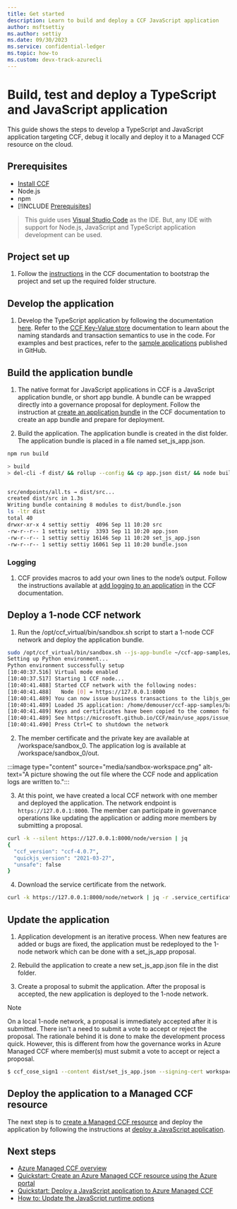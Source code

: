 ```yaml
---
title: Get started
description: Learn to build and deploy a CCF JavaScript application
author: msftsettiy
ms.author: settiy
ms.date: 09/30/2023
ms.service: confidential-ledger
ms.topic: how-to
ms.custom: devx-track-azurecli
---
```


# Build, test and deploy a TypeScript and JavaScript application

This guide shows the steps to develop a TypeScript and JavaScript application targeting CCF, debug it locally and deploy it to a Managed CCF resource on the cloud.

## Prerequisites

- [Install CCF](https://github.com/Microsoft/CCF/releases)
- Node.js
- npm
- [!INCLUDE [Prerequisites](./includes/proposal-prerequisites.md)]

> This guide uses [Visual Studio Code](https://code.visualstudio.com/) as the IDE. But, any IDE with support for Node.js, JavaScript and TypeScript application development can be used.

## Project set up

1. Follow the [instructions](https://microsoft.github.io/CCF/main/build_apps/js_app_ts.html#conversion-to-an-app-bundle) in the CCF documentation to bootstrap the project and set up the required folder structure.

## Develop the application

1. Develop the TypeScript application by following the documentation [here](https://microsoft.github.io/CCF/main/build_apps/js_app_ts.html). Refer to the [CCF Key-Value store](https://microsoft.github.io/CCF/main/build_apps/kv/index.html) documentation to learn about the naming standards and transaction semantics to use in the code. For examples and best practices, refer to the [sample applications](https://github.com/microsoft/ccf-app-samples) published in GitHub.

## Build the application bundle

1. The native format for JavaScript applications in CCF is a JavaScript application bundle, or short app bundle. A bundle can be wrapped directly into a governance proposal for deployment. Follow the instruction at [create an application bundle](https://microsoft.github.io/CCF/main/build_apps/js_app_bundle.html) in the CCF documentation to create an app bundle and prepare for deployment. 

2. Build the application. The application bundle is created in the dist folder. The application bundle is placed in a file named set_js_app.json.

```bash
npm run build

> build
> del-cli -f dist/ && rollup --config && cp app.json dist/ && node build_bundle.js dist/


src/endpoints/all.ts → dist/src...
created dist/src in 1.3s
Writing bundle containing 8 modules to dist/bundle.json
ls -ltr dist
total 40
drwxr-xr-x 4 settiy settiy  4096 Sep 11 10:20 src
-rw-r--r-- 1 settiy settiy  3393 Sep 11 10:20 app.json
-rw-r--r-- 1 settiy settiy 16146 Sep 11 10:20 set_js_app.json
-rw-r--r-- 1 settiy settiy 16061 Sep 11 10:20 bundle.json
```

### Logging

1. CCF provides macros to add your own lines to the node’s output. Follow the instructions available at [add logging to an application](https://microsoft.github.io/CCF/main/build_apps/logging.html) in the CCF documentation. 

## Deploy a 1-node CCF network

1. Run the /opt/ccf_virtual/bin/sandbox.sh script to start a 1-node CCF network and deploy the application bundle.

```bash
sudo /opt/ccf_virtual/bin/sandbox.sh --js-app-bundle ~/ccf-app-samples/banking-app/dist/
Setting up Python environment...
Python environment successfully setup
[10:40:37.516] Virtual mode enabled
[10:40:37.517] Starting 1 CCF node...
[10:40:41.488] Started CCF network with the following nodes:
[10:40:41.488]   Node [0] = https://127.0.0.1:8000
[10:40:41.489] You can now issue business transactions to the libjs_generic application
[10:40:41.489] Loaded JS application: /home/demouser/ccf-app-samples/banking-app/dist/
[10:40:41.489] Keys and certificates have been copied to the common folder: /home/demouser/ccf-app-samples/banking-app/workspace/sandbox_common
[10:40:41.489] See https://microsoft.github.io/CCF/main/use_apps/issue_commands.html for more information
[10:40:41.490] Press Ctrl+C to shutdown the network
```

2. The member certificate and the private key are available at /workspace/sandbox_0. The application log is available at /workspace/sandbox_0/out.

:::image type="content" source="media/sandbox-workspace.png" alt-text="A picture showing the out file where the CCF node and application logs are written to.":::

3. At this point, we have created a local CCF network with one member and deployed the application. The network endpoint is `https://127.0.0.1:8000`. The member can participate in governance operations like updating the application or adding more members by submitting a proposal.

```Bash
curl -k --silent https://127.0.0.1:8000/node/version | jq
{
  "ccf_version": "ccf-4.0.7",
  "quickjs_version": "2021-03-27",
  "unsafe": false
}
```

4. Download the service certificate from the network.

```bash
curl -k https://127.0.0.1:8000/node/network | jq -r .service_certificate > service_certificate.pem
```

## Update the application

1. Application development is an iterative process. When new features are added or bugs are fixed, the application must be redeployed to the 1-node network which can be done with a set_js_app proposal.

2. Rebuild the application to create a new set_js_app.json file in the dist folder.

3. Create a proposal to submit the application. After the proposal is accepted, the new application is deployed to the 1-node network.

> [!NOTE]
> On a local 1-node network, a proposal is immediately accepted after it is submitted. There isn't a need to submit a vote to accept or reject the proposal. The rationale behind it is done to make the development process quick. However, this is different from how the governance works in Azure Managed CCF where member(s) must submit a vote to accept or reject a proposal.

```Bash
$ ccf_cose_sign1 --content dist/set_js_app.json --signing-cert workspace/sandbox_common/member0_cert.pem --signing-key workspace/sandbox_common/member0_privk.pem --ccf-gov-msg-type proposal --ccf-gov-msg-created_at `date -Is` | curl https://127.0.0.1:8000/gov/proposals -H 'Content-Type: application/cose' --data-binary @- --cacert service_cert.pem
```

## Deploy the application to a Managed CCF resource

The next step is to [create a Managed CCF resource](quickstart-portal.md) and deploy the application by following the instructions at [deploy a JavaScript application](quickstart-deploy-application.md).

## Next steps

- [Azure Managed CCF overview](overview.md)
- [Quickstart: Create an Azure Managed CCF resource using the Azure portal](quickstart-portal.md)
- [Quickstart: Deploy a JavaScript application to Azure Managed CCF](quickstart-deploy-application.md)
- [How to: Update the JavaScript runtime options](how-to-update-js-runtime-options.md)

